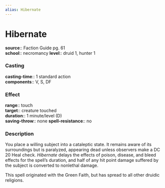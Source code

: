 ```yaml
---
alias: Hibernate
---
```


# Hibernate 

**source**:: Faction Guide pg. 61  
**school**:: necromancy
**level**:: druid 1, hunter 1

### Casting 

**casting-time**:: 1 standard action  
**components**:: V, S, DF

### Effect 

**range**:: touch  
**target**:: creature touched  
**duration**:: 1 minute/level (D)  
**saving-throw**:: none
**spell-resistance**:: no

### Description 

You place a willing subject into a cataleptic state. It remains aware of its surroundings but is paralyzed, appearing dead unless observers make a DC 20 Heal check. *Hibernate* delays the effects of poison, disease, and bleed effects for the spell’s duration, and half of any hit point damage suffered by the subject is converted to nonlethal damage.  
  
This spell originated with the Green Faith, but has spread to all other druidic religions.
